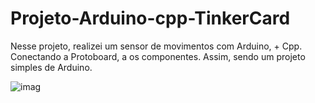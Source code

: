 # Projeto-Arduino-cpp-TinkerCard
 
  Nesse projeto, realizei um sensor de movimentos com Arduino, + Cpp. Conectando a Protoboard, a os componentes. Assim, sendo um projeto simples de Arduino.

  
  
![imag](https://github.com/user-attachments/assets/a318b6ee-bb10-40b8-add4-95fb8471fec1)
